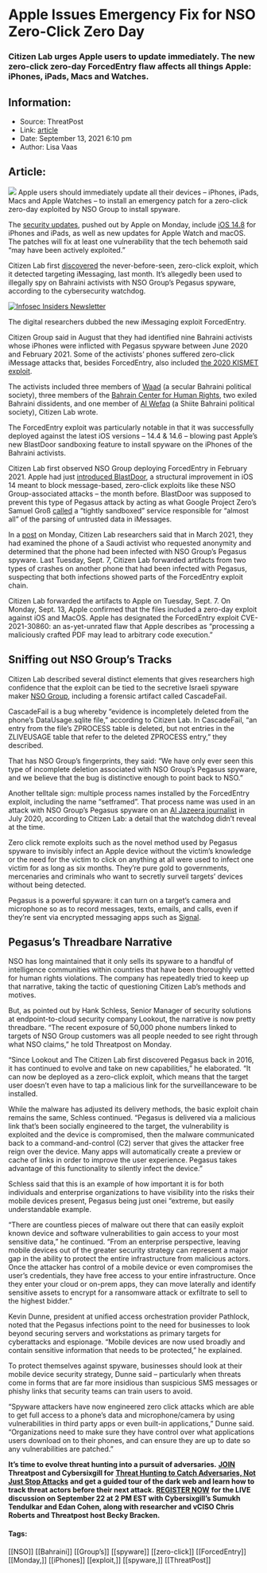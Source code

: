 # Apple Issues Emergency Fix for NSO Zero-Click Zero Day
### Citizen Lab urges Apple users to update immediately. The new zero-click zero-day ForcedEntry flaw affects all things Apple: iPhones, iPads, Macs and Watches.

## Information:
+ Source: ThreatPost
+ Link: [article](https://kasperskycontenthub.com/threatpost-global/?p=169416)
+ Date: September 13, 2021  6:10 pm
+ Author: Lisa Vaas


## Article:
![](https://media.threatpost.com/wp-content/uploads/sites/103/2021/07/20141444/white-pegasus-e1626804896117.jpg)
Apple users should immediately update all their devices – iPhones, iPads, Macs and Apple Watches – to install an emergency patch for a zero-click zero-day exploited by NSO Group to install spyware.


The [security updates](https://support.apple.com/en-us/HT201222), pushed out by Apple on Monday, include [iOS 14.8](https://support.apple.com/en-us/HT212807) for iPhones and iPads, as well as new updates for Apple Watch and macOS. The patches will fix at least one vulnerability that the tech behemoth said “may have been actively exploited.”


Citizen Lab first [discovered](https://threatpost.com/pegasus-spyware-uses-iphone-zero-click-imessage-zero-day/168899/) the never-before-seen, zero-click exploit, which it detected targeting iMessaging, last month. It’s allegedly been used to illegally spy on Bahraini activists with NSO Group’s Pegasus spyware, according to the cybersecurity watchdog.


[![Infosec Insiders Newsletter](https://media.threatpost.com/wp-content/uploads/sites/103/2021/07/10165815/infosec_insiders_in_article_promo.png)](https://threatpost.com/infosec-insider-subscription-page/?utm_source=ART&utm_medium=ART&utm_campaign=InfosecInsiders_Newsletter_Promo/)


The digital researchers dubbed the new iMessaging exploit ForcedEntry.


Citizen Group said in August that they had identified nine Bahraini activists whose iPhones were inflicted with Pegasus spyware between June 2020 and February 2021. Some of the activists’ phones suffered zero-click iMessage attacks that, besides ForcedEntry, also included [the 2020 KISMET exploit](https://threatpost.com/zero-click-apple-zero-day-pegasus-spy-attack/162515/).


The activists included three members of [Waad](https://www.aldemokrati.org/) (a secular Bahraini political society), three members of the [Bahrain Center for Human Rights](https://bahrainrights.net/), two exiled Bahraini dissidents, and one member of [Al Wefaq](https://en.wikipedia.org/wiki/Al_Wefaq) (a Shiite Bahraini political society), Citizen Lab wrote.


The ForcedEntry exploit was particularly notable in that it was successfully deployed against the latest iOS versions – 14.4 & 14.6 – blowing past Apple’s new BlastDoor sandboxing feature to install spyware on the iPhones of the Bahraini activists.


Citizen Lab first observed NSO Group deploying ForcedEntry in February 2021. Apple had just [introduced BlastDoor](https://threatpost.com/apple-ios-imessage-blastdoor/163479/), a structural improvement in iOS 14 meant to block message-based, zero-click exploits like these NSO Group-associated attacks – the month before. BlastDoor was supposed to prevent this type of Pegasus attack by acting as what Google Project Zero’s Samuel Groß [called](https://googleprojectzero.blogspot.com/2021/01/a-look-at-imessage-in-ios-14.html) a “tightly sandboxed” service responsible for “almost all” of the parsing of untrusted data in iMessages.


In a [post](https://citizenlab.ca/2021/09/forcedentry-nso-group-imessage-zero-click-exploit-captured-in-the-wild/) on Monday, Citizen Lab researchers said that in March 2021, they had examined the phone of a Saudi activist who requested anonymity and determined that the phone had been infected with NSO Group’s Pegasus spyware. Last Tuesday, Sept. 7, Citizen Lab forwarded artifacts from two types of crashes on another phone that had been infected with Pegasus, suspecting that both infections showed parts of the ForcedEntry exploit chain.


Citizen Lab forwarded the artifacts to Apple on Tuesday, Sept. 7. On Monday, Sept. 13, Apple confirmed that the files included a zero-day exploit against iOS and MacOS. Apple has designated the ForcedEntry exploit CVE-2021-30860: an as-yet-unrated flaw that Apple describes as “processing a maliciously crafted PDF may lead to arbitrary code execution.”


Sniffing out NSO Group’s Tracks
-------------------------------


Citizen Lab described several distinct elements that gives researchers high confidence that the exploit can be tied to the secretive Israeli spyware maker [NSO Group](https://threatpost.com/nso-group-data-pegasus/167897/), including a forensic artifact called CascadeFail.


CascadeFail is a bug whereby “evidence is incompletely deleted from the phone’s DataUsage.sqlite file,” according to Citizen Lab. In CascadeFail, “an entry from the file’s ZPROCESS table is deleted, but not entries in the ZLIVEUSAGE table that refer to the deleted ZPROCESS entry,” they described.


That has NSO Group’s fingerprints, they said: “We have only ever seen this type of incomplete deletion associated with NSO Group’s Pegasus spyware, and we believe that the bug is distinctive enough to point back to NSO.”


Another telltale sign: multiple process names installed by the ForcedEntry exploit, including the name “setframed”. That process name was used in an attack with NSO Group’s Pegasus spyware on an [Al Jazeera journalist](https://threatpost.com/zero-click-apple-zero-day-pegasus-spy-attack/162515/) in July 2020, according to Citizen Lab: a detail that the watchdog didn’t reveal at the time.


Zero click remote exploits such as the novel method used by Pegasus spyware to invisibly infect an Apple device without the victim’s knowledge or the need for the victim to click on anything at all were used to infect one victim for as long as six months. They’re pure gold to governments, mercenaries and criminals who want to secretly surveil targets’ devices without being detected.


Pegasus is a powerful spyware: it can turn on a target’s camera and microphone so as to record messages, texts, emails, and calls, even if they’re sent via encrypted messaging apps such as [Signal](https://threatpost.com/google-research-pinpoints-security-soft-spot-in-multiple-chat-platforms/163175/).


Pegasus’s Threadbare Narrative
------------------------------


NSO has long maintained that it only sells its spyware to a handful of intelligence communities within countries that have been thoroughly vetted for human rights violations. The company has repeatedly tried to keep up that narrative, taking the tactic of questioning Citizen Lab’s methods and motives.


But, as pointed out by Hank Schless, Senior Manager of security solutions at endpoint-to-cloud security company Lookout, the narrative is now pretty threadbare. “The recent exposure of 50,000 phone numbers linked to targets of NSO Group customers was all people needed to see right through what NSO claims,” he told Threatpost on Monday.


“Since Lookout and The Citizen Lab first discovered Pegasus back in 2016, it has continued to evolve and take on new capabilities,” he elaborated. “It can now be deployed as a zero-click exploit, which means that the target user doesn’t even have to tap a malicious link for the surveillanceware to be installed.


While the malware has adjusted its delivery methods, the basic exploit chain remains the same, Schless continued. “Pegasus is delivered via a malicious link that’s been socially engineered to the target, the vulnerability is exploited and the device is compromised, then the malware communicated back to a command-and-control (C2) server that gives the attacker free reign over the device. Many apps will automatically create a preview or cache of links in order to improve the user experience. Pegasus takes advantage of this functionality to silently infect the device.”


Schless said that this is an example of how important it is for both individuals and enterprise organizations to have visibility into the risks their mobile devices present, Pegasus being just onei “extreme, but easily understandable example.


“There are countless pieces of malware out there that can easily exploit known device and software vulnerabilities to gain access to your most sensitive data,” he continued. “From an enterprise perspective, leaving mobile devices out of the greater security strategy can represent a major gap in the ability to protect the entire infrastructure from malicious actors. Once the attacker has control of a mobile device or even compromises the user’s credentials, they have free access to your entire infrastructure. Once they enter your cloud or on-prem apps, they can move laterally and identify sensitive assets to encrypt for a ransomware attack or exfiltrate to sell to the highest bidder.”


Kevin Dunne, president at unified access orchestration provider Pathlock, noted that the Pegasus infections point to the need for businesses to look beyond securing servers and workstations as primary targets for cyberattacks and espionage. “Mobile devices are now used broadly and contain sensitive information that needs to be protected,” he explained.


To protect themselves against spyware, businesses should look at their mobile device security strategy, Dunne said – particularly when threats come in forms that are far more insidious than suspicious SMS messages or phishy links that security teams can train users to avoid.


“Spyware attackers have now engineered zero click attacks which are able to get full access to a phone’s data and microphone/camera by using vulnerabilities in third party apps or even built-in applications,” Dunne said. “Organizations need to make sure they have control over what applications users download on to their phones, and can ensure they are up to date so any vulnerabilities are patched.”


**It’s time to evolve threat hunting into a pursuit of adversaries.** [**JOIN**](https://threatpost.com/webinars/threat-hunting-catch-adversaries/?utm_source=ART&utm_medium=ART&utm_campaign=September_Cybersixgill_Webinar) **Threatpost and Cybersixgill for** [**Threat Hunting to Catch Adversaries, Not Just Stop Attacks**](https://threatpost.com/webinars/threat-hunting-catch-adversaries/?utm_source=ART&utm_medium=ART&utm_campaign=September_Cybersixgill_Webinar) **and get a guided tour of the dark web and learn how to track threat actors before their next attack.** [**REGISTER NOW**](https://threatpost.com/webinars/threat-hunting-catch-adversaries/?utm_source=ART&utm_medium=ART&utm_campaign=September_Cybersixgill_Webinar) **for the LIVE discussion on September 22 at 2 PM EST with Cybersixgill’s Sumukh Tendulkar and Edan Cohen, along with researcher and vCISO Chris Roberts and Threatpost host Becky Bracken.**




#### Tags:
[[NSO]] [[Bahraini]] [[Group’s]] [[spyware]] [[zero-click]] [[ForcedEntry]] [[Monday,]] [[iPhones]] [[exploit,]] [[spyware,]] [[ThreatPost]]
